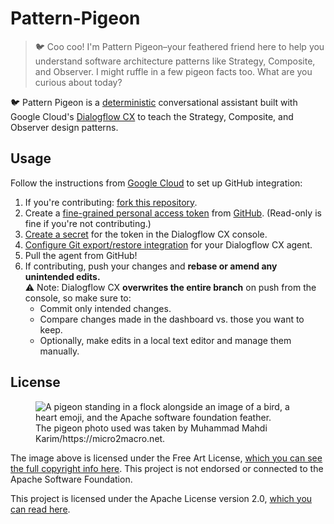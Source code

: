 # Pattern-Pigeon

> 🐦 Coo coo! I'm Pattern Pigeon–your feathered friend here to help you understand software architecture patterns like Strategy, Composite, and Observer. I might ruffle in a few pigeon facts too. What are you curious about today?

🐦 Pattern Pigeon is a [deterministic](https://cloud.google.com/dialogflow/cx/docs/generative-deterministic#deterministic) conversational assistant built with Google Cloud's [Dialogflow CX](https://dialogflow.cloud.google.com/cx/projects) to teach the Strategy, Composite, and Observer design patterns.

## Usage

Follow the instructions from [Google Cloud](https://cloud.google.com/dialogflow/cx/docs/concept/github) to set up GitHub integration:

1. If you're contributing: [fork this repository](https://github.com/thatrobotdev/Pattern-Pigeon/fork).
2. Create a [fine-grained personal access token](https://cloud.google.com/dialogflow/cx/docs/concept/github#access_token) from [GitHub](https://docs.github.com/en/authentication/keeping-your-account-and-data-secure/creating-a-personal-access-token). (Read-only is fine if you're not contributing.)
3. [Create a secret](https://cloud.google.com/dialogflow/cx/docs/concept/github) for the token in the Dialogflow CX console.
4. [Configure Git export/restore integration](https://cloud.google.com/dialogflow/cx/docs/concept/github#dialogflow_config) for your Dialogflow CX agent.
5. Pull the agent from GitHub!
6. If contributing, push your changes and **rebase or amend any unintended edits.**  
   ⚠️ Note: Dialogflow CX **overwrites the entire branch** on push from the console, so make sure to:
   - Commit only intended changes.
   - Compare changes made in the dashboard vs. those you want to keep.
   - Optionally, make edits in a local text editor and manage them manually.

## License

<figure>
    <img src=".github/README/Pigeon%20<3%20Apache/Pigeon%20<3%20Apache.png" alt="A pigeon standing in a flock alongside an image of a bird, a heart emoji, and the Apache software foundation feather.">
    <figcaption> The pigeon photo used was taken by Muhammad Mahdi Karim/https://micro2macro.net.</figcaption>
</figure>

The image above is licensed under the Free Art License, [which you can see the full copyright info here](.github/README/Pigeon%20<3%20Apache/LICENSE). This project is not endorsed or connected to the Apache Software Foundation.

This project is licensed under the Apache License version 2.0, [which you can read here](LICENSE).